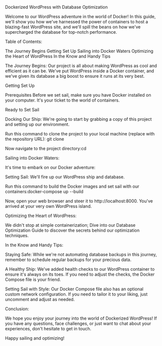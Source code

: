 Dockerized WordPress with Database Optimization

Welcome to our WordPress adventure in the world of Docker! In this guide, we'll show you how we've harnessed the power of containers to host a blazing-fast WordPress site, and we'll spill the beans on how we've supercharged the database for top-notch performance.

Table of Contents:

The Journey Begins
Getting Set Up
Sailing into Docker Waters
Optimizing the Heart of WordPress
In the Know and Handy Tips

The Journey Begins:
Our project is all about making WordPress as cool and efficient as it can be. We've put WordPress inside a Docker container, and we've given its database a big boost to ensure it runs at its very best.

Getting Set Up

Prerequisites
Before we set sail, make sure you have Docker installed on your computer. It's your ticket to the world of containers.

Ready to Set Sail

Docking Our Ship: We're going to start by grabbing a copy of this project and setting up our environment.

Run this command to clone the project to your local machine (replace <repository-url> with the repository URL): git clone <repository-url>

Now navigate to the project directory:cd <project-directory>



Sailing into Docker Waters:

It's time to embark on our Docker adventure:

Setting Sail: We'll fire up our WordPress ship and database.

Run this command to build the Docker images and set sail with our containers:docker-compose up --build

Now, open your web browser and steer it to http://localhost:8000. You've arrived at your very own WordPress island.


Optimizing the Heart of WordPress:

We didn't stop at simple containerization; Dive into our Database Optimization Guide to discover the secrets behind our optimization techniques.


In the Know and Handy Tips:

Staying Safe: While we're not automating database backups in this journey, remember to schedule regular backups for your precious data.

A Healthy Ship: We've added health checks to our WordPress container to ensure it's always on its toes. If you need to adjust the checks, the Docker Compose file is your friend.

Setting Sail with Style: Our Docker Compose file also has an optional custom network configuration. If you need to tailor it to your liking, just uncomment and adjust as needed.


Conclusion:

We hope you enjoy your journey into the world of Dockerized WordPress! If you have any questions, face challenges, or just want to chat about your experiences, don't hesitate to get in touch.

Happy sailing and optimizing!













